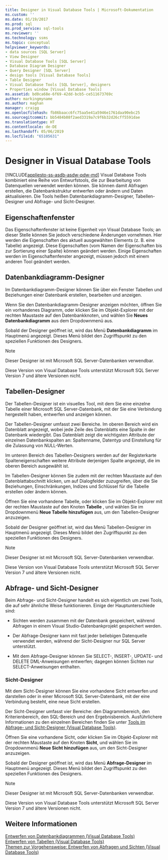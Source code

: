 ```yaml
---
title: Designer in Visual Database Tools | Microsoft-Dokumentation
ms.custom: ''
ms.date: 01/19/2017
ms.prod: sql
ms.prod_service: sql-tools
ms.reviewer: ''
ms.technology: ssms
ms.topic: conceptual
helpviewer_keywords:
- data sources [SQL Server]
- View Designer
- Visual Database Tools [SQL Server]
- Database Diagram Designer
- Query Designer [SQL Server]
- design tools [Visual Database Tools]
- Table Designer
- Visual Database Tools [SQL Server], designers
- Properties window [Visual Database Tools]
ms.assetid: bd0ca68e-6f69-42dd-bcb5-ce511673769c
author: markingmyname
ms.author: maghan
manager: craigg
ms.openlocfilehash: fb86baacc6fc75aa5e41a5946e1761daa90ebc25
ms.sourcegitcommit: bb5484b08f2aed3319a7c9f6b32d26cff5591dae
ms.translationtype: HT
ms.contentlocale: de-DE
ms.lasthandoff: 05/06/2019
ms.locfileid: "65105631"
---
```

# <a name="visual-database-tool-designers"></a>Designer in Visual Database Tools
[!INCLUDE[appliesto-ss-asdb-asdw-pdw-md](../../includes/appliesto-ss-asdb-asdw-pdw-md.md)]
Visual Database Tools kombiniert eine Reihe von Entwurfstools, die zur Bearbeitung von Datenquellen verwendet werden können. Sie können damit Abfragen erstellen, die Datenbankstruktur entwerfen oder ändern und Daten aktualisieren. Die Tools heißen Datenbankdiagramm-Designer, Tabellen-Designer und Abfrage- und Sicht-Designer.  
  
## <a name="properties-window"></a>Eigenschaftenfenster  
Das Eigenschaftenfenster ist keine Eigenheit von Visual Database Tools; an dieser Stelle können Sie jedoch verschiedene Änderungen vornehmen. Hier werden die Eigenschaften des aktuell ausgewählten Elements (z. B. eine Tabelle) angezeigt. Diese Eigenschaften (vom Namen der Eigenschaften bis zur Sortierung einer Spalte) können geändert werden. Einige Eigenschaften werden im Eigenschaftenfenster angezeigt, müssen jedoch mit einem anderen Tool geändert werden.  
  
## <a name="database-diagram-designer"></a>Datenbankdiagramm-Designer  
Im Datenbankdiagramm-Designer können Sie über ein Fenster Tabellen und Beziehungen einer Datenbank erstellen, bearbeiten und anzeigen.  
  
Wenn Sie den Datenbankdiagramm-Designer anzeigen möchten, öffnen Sie ein vorhandenes Diagramm, oder klicken Sie im Objekt-Explorer mit der rechten Maustaste auf den Datenbankknoten, und wählen Sie **Neues Datenbankdiagramm** aus dem Dropdownmenü aus.  
  
Sobald der Designer geöffnet ist, wird das Menü **Datenbankdiagramm** im Hauptmenü angezeigt. Dieses Menü bildet den Zugriffspunkt zu den speziellen Funktionen des Designers.  
  
> [!NOTE]  
> Dieser Designer ist mit Microsoft SQL Server-Datenbanken verwendbar.  
>   
> Diese Version von Visual Database Tools unterstützt Microsoft SQL Server Version 7 und ältere Versionen nicht.  
  
## <a name="table-designer"></a>Tabellen-Designer  
Der Tabellen-Designer ist ein visuelles Tool, mit dem Sie eine einzelne Tabelle einer Microsoft SQL Server-Datenbank, mit der Sie eine Verbindung hergestellt haben, entwerfen und anzeigen können.  
  
Der Tabellen-Designer umfasst zwei Bereiche. Im oberen Bereich wird ein Datenblatt angezeigt, wobei jede Zeile des Datenblatts eine Spalte in der Datenbank wiedergibt. Das Datenblatt zeigt die wichtigsten Attribute der einzelnen Datenbankspalten an: Spaltenname, Datentyp und Einstellung für die Zulassung von NULL-Werten.  
  
Im unteren Bereich des Tabellen-Designers werden auf der Registerkarte Spalteneigenschaften weitere Attribute derjenigen Spalte angezeigt, die im oberen Bereich ausgewählt ist.  
  
Im Tabellen-Designer können Sie zudem mit der rechten Maustaste auf den Datenblattabschnitt klicken, um auf Dialogfelder zuzugreifen, über die Sie Beziehungen, Einschränkungen, Indizes und Schlüssel für die Tabelle erstellen oder ändern können.  
  
Öffnen Sie eine vorhandene Tabelle, oder klicken Sie im Objekt-Explorer mit der rechten Maustaste auf den Knoten **Tabelle** , und wählen Sie im Dropdownmenü **Neue Tabelle hinzufügen** aus, um den Tabellen-Designer anzuzeigen.  
  
Sobald der Designer geöffnet ist, wird das Menü Tabellen-Designer im Hauptmenü angezeigt. Dieses Menü bildet den Zugriffspunkt zu den speziellen Funktionen des Designers.  
  
> [!NOTE]  
> Dieser Designer ist mit Microsoft SQL Server-Datenbanken verwendbar.  
>   
> Diese Version von Visual Database Tools unterstützt Microsoft SQL Server Version 7 und ältere Versionen nicht.  
  
## <a name="query-and-view-designer"></a>Abfrage- und Sicht-Designer  
Beim Abfrage- und Sicht-Designer handelt es sich eigentlich um zwei Tools, die auf sehr ähnliche Weise funktionieren. Einige der Hauptunterschiede sind:  
  
-   Sichten werden zusammen mit der Datenbank gespeichert, während Abfragen in einem Visual Studio-Datenbankprojekt gespeichert werden.  
  
-   Der Abfrage-Designer kann mit fast jeder beliebigen Datenquelle verwendet werden, während der Sicht-Designer nur SQL Server unterstützt.  
  
-   Mit dem Abfrage-Designer können Sie SELECT-, INSERT-, UPDATE- und DELETE DML-Anweisungen entwerfen; dagegen können Sichten nur SELECT-Anweisungen enthalten.  
  
### <a name="view-designer"></a>Sicht-Designer  
Mit dem Sicht-Designer können Sie eine vorhandene Sicht entwerfen und darstellen oder in einer Microsoft SQL Server-Datenbank, mit der eine Verbindung besteht, eine neue Sicht erstellen.  
  
Der Sicht-Designer umfasst vier Bereiche: den Diagrammbereich, den Kriterienbereich, den SQL-Bereich und den Ergebnisbereich. Ausführlichere Informationen zu den einzelnen Bereichen finden Sie unter [Tools im Abfrage- und Sicht-Designer &#40;Visual Database Tools&#41;](../../ssms/visual-db-tools/query-and-view-designer-tools-visual-database-tools.md).  
  
Öffnen Sie eine vorhandene Sicht, oder klicken Sie im Objekt-Explorer mit der rechten Maustaste auf den Knoten **Sicht**, und wählen Sie im Dropdownmenü **Neue Sicht hinzufügen** aus, um den Sicht-Designer anzuzeigen.  
  
Sobald der Designer geöffnet ist, wird das Menü **Abfrage-Designer** im Hauptmenü angezeigt. Dieses Menü bildet den Zugriffspunkt zu den speziellen Funktionen des Designers.  
  
> [!NOTE]  
> Dieser Designer ist mit Microsoft SQL Server-Datenbanken verwendbar.  
>   
> Diese Version von Visual Database Tools unterstützt Microsoft SQL Server Version 7 und ältere Versionen nicht.  
  
## <a name="see-also"></a>Weitere Informationen  
[Entwerfen von Datenbankdiagrammen &#40;Visual Database Tools&#41;](../../ssms/visual-db-tools/design-database-diagrams-visual-database-tools.md)  
[Entwerfen von Tabellen &#40;Visual Database Tools&#41;](../../ssms/visual-db-tools/design-tables-visual-database-tools.md)  
[Themen zur Vorgehensweise: Entwerfen von Abfragen und Sichten &#40;Visual Database Tools&#41;](../../ssms/visual-db-tools/design-queries-and-views-how-to-topics-visual-database-tools.md)  
  
